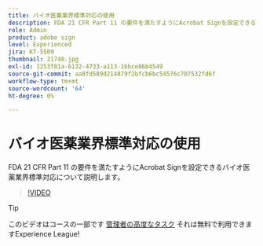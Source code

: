 ```yaml
---
title: バイオ医薬業界標準対応の使用
description: FDA 21 CFR Part 11 の要件を満たすようにAcrobat Signを設定できるバイオ医薬業界標準対応について説明します
role: Admin
product: adobe sign
level: Experienced
jira: KT-5509
thumbnail: 21748.jpg
exl-id: 1253f81a-6132-4733-a113-1bbce86b4549
source-git-commit: aa8fd589d214879f2bfcb6bc54576c707532fd6f
workflow-type: tm+mt
source-wordcount: '64'
ht-degree: 0%

---
```


# バイオ医薬業界標準対応の使用

FDA 21 CFR Part 11 の要件を満たすようにAcrobat Signを設定できるバイオ医薬業界標準対応について説明します。

>[!VIDEO](https://video.tv.adobe.com/v/21748?quality=12&learn=on&hidetitle=true)

>[!TIP]
>
>このビデオはコースの一部です [管理者の高度なタスク](https://experienceleague.adobe.com/?recommended=Sign-A-1-2020.1) それは無料で利用できますExperience League!
